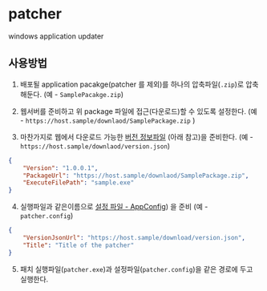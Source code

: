 ﻿# patcher
windows application updater

## 사용방법

1. 배포될 application pacakge(patcher 를 제외)를 하나의 압축파일(`.zip`)로 압축해둔다. (예 - `SamplePacakge.zip`)

2. 웹서버를 준비하고 위 package 파일에 접근(다운로드)할 수 있도록 설정한다. (예 - `https://host.sample/downlaod/SamplePackage.zip` )

3. 마찬가지로 웹에서 다운로드 가능한
[버전 정보파일](https://github.com/alkee/patcher/blob/748d5b32bdedcc03d1cd32eeefd5541b6a19af7d/Patcher/AppConfig.cs#L36)
(아래 참고)을 준비한다. (예 - `https://host.sample/downlaod/version.json`)

```json
{
	"Version": "1.0.0.1",
	"PackageUrl": "https://host.sample/downlaod/SamplePackage.zip",
	"ExecuteFilePath": "sample.exe"
}
```

4. 실행파일과 같은이름으로 [설정 파일 - AppConfig](https://github.com/alkee/patcher/blob/748d5b32bdedcc03d1cd32eeefd5541b6a19af7d/Patcher/AppConfig.cs#L7))
을 준비 (예 - `patcher.config`)

```json
{
	"VersionJsonUrl": "https://host.sample/download/version.json",
	"Title": "Title of the patcher"
}
```

5. 패치 실행파일(`patcher.exe`)과 설정파일(`patcher.config`)을 같은 경로에 두고 실행한다.
